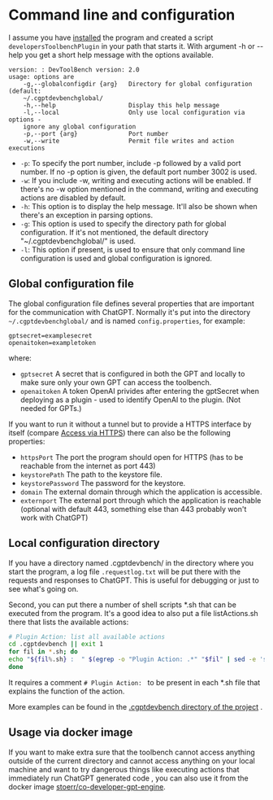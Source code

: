 # Command line and configuration

I assume you have [installed](install.md) the program and created a script `developersToolbenchPlugin` in your path
that starts it. With argument -h or --help you get a short help message with the options available.

```
version: : DevToolBench version: 2.0
usage: options are
    -g,--globalconfigdir {arg}   Directory for global configuration (default:
    ~/.cgptdevbenchglobal/
    -h,--help                    Display this help message
    -l,--local                   Only use local configuration via options -
    ignore any global configuration
    -p,--port {arg}              Port number
    -w,--write                   Permit file writes and action executions
```

- `-p`: To specify the port number, include -p followed by a valid port number. If no -p option is given, the default
  port number 3002 is used.
- `-w`: If you include -w, writing and executing actions will be enabled. If there's no -w option mentioned in the
  command, writing and executing actions are disabled by default.
- `-h`: This option is to display the help message. It'll also be shown when there's an exception in parsing options.
- `-g`: This option is used to specify the directory path for global configuration. If it's not mentioned, the default
  directory "~/.cgptdevbenchglobal/" is used.
- `-l`: This option if present, is used to ensure that only command line configuration is used and global configuration
  is ignored.

## Global configuration file

The global configuration file defines several properties that are important for the communication with ChatGPT.
Normally it's put into the directory `~/.cgptdevbenchglobal/` and is named `config.properties`, for example:

```
gptsecret=examplesecret
openaitoken=exampletoken
```

where:

* `gptsecret` A secret that is configured in both the GPT and locally to make sure only your own GPT can access the
  toolbench.
* `openaitoken` A token OpenAI privides after entering the gptSecret when deploying as a plugin - used to identify
  OpenAI to the plugin. (Not needed for GPTs.)

If you want to run it without a tunnel but to provide a HTTPS interface by itself (compare [Access via HTTPS](https.md))
there can also be the following properties:

* `httpsPort` The port the program should open for HTTPS (has to be reachable from the internet as port 443)
* `keystorePath` The path to the keystore file.
* `keystorePassword` The password for the keystore.
* `domain` The external domain through which the application is accessible.
* `externport` The external port through which the application is reachable (optional with default 443, something else
  than 443 probably won't work with ChatGPT)

## Local configuration directory

If you have a directory named .cgptdevbench/ in the directory where you start the program, a log file `.requestlog.txt`
will be put there with the requests and responses to ChatGPT. This is useful for debugging or just to see what's going
on.

Second, you can put there a number of shell scripts *.sh that can be executed from the program. It's a good idea to
also put a file listActions.sh there that lists the available actions:

```bash
# Plugin Action: list all available actions
cd .cgptdevbench || exit 1
for fil in *.sh; do
echo "${fil%.sh} :  " $(egrep -o "Plugin Action: .*" "$fil" | sed -e 's/Plugin Action: //')
done
```

It requires a comment `# Plugin Action: ` to be present in each *.sh file that explains the function of the action.

More examples can be found in the
[.cgptdevbench directory of the project](https://github.com/stoerr/CoDeveloperGPTengine/tree/develop/.cgptdevbench) .

## Usage via docker image

If you want to make extra sure that the toolbench cannot access anything outside of the current directory and
cannot access anything on your local machine and want to try dangerous things like executing actions that immediately
run ChatGPT generated code , you can also use it from the docker image 
[stoerr/co-developer-gpt-engine](https://hub.docker.com/repository/docker/stoerr/co-developer-gpt-engine).
